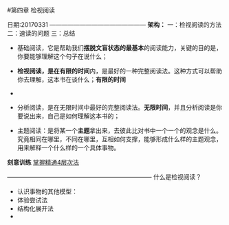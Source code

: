 #第四章 检视阅读

日期:20170331
————————————————
**架构：**
一：检视阅读的方法
二：速读的问题
三：总结

- 基础阅读，它是帮助我们**摆脱文盲状态的最基本**的阅读能力，关键的目的是，你要能够理解这个句子在说什么；

- **检视阅读，**是在**有限的时间**内，是最好的一种完整阅读法。这种方式可以帮助你去理解，这本书在谈什么；**有限的时间**
- 
- 分析阅读，是在无限时间中最好的完整阅读法。**无限时间**，并且分析阅读是你要说出来，自己是如何理解这本书的；

- 主题阅读：是将某一个**主题**拿出来，去彼此比对书中一个一个的观念是什么。究竟相同在哪里，不同在哪里，互相如何支撑，能够形成什么样的主题观念，用来解释一个什么样的一个具体事物。

**刻意训练**
[掌握精通4层次法](http://blog.hiddenwangcc.com/archives/2615)

————————————————————————
什么是检视阅读？
- 认识事物的其他模型：
 - 体验尝试法 
 - 结构化展开法
 - 















